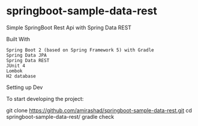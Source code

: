 # springboot-sample-data-rest
Simple SpringBoot Rest Api with Spring Data REST

Built With

    Spring Boot 2 (based on Spring Framework 5) with Gradle
    Spring Data JPA
    Spring Data REST
    JUnit 4
    Lombok
    H2 database

Setting up Dev

To start developing the project:

git clone https://github.com/amirashad/springboot-sample-data-rest.git
cd springboot-sample-data-rest/
gradle check

